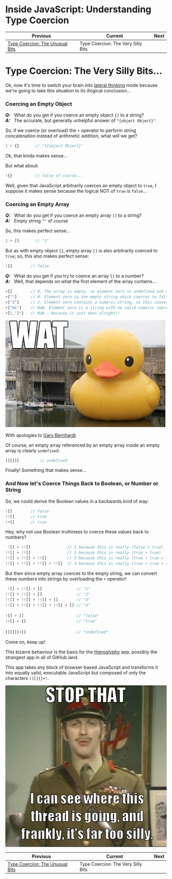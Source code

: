 # Inside JavaScript: Understanding Type Coercion

| Previous | Current | Next |
|---|---|---|
| [Type Coercion: The Unusual Bits](./01.4%20Type%20Coercion.md) | Type Coercion: The Very Silly Bits


# Type Coercion: The Very Silly Bits...

Ok, now it's time to switch your brain into [lateral thinking](https://en.wikipedia.org/wiki/Lateral_thinking) mode because we're going to take this situation to its illogical conclusion...

### Coercing an Empty Object

***Q:***&nbsp;&nbsp; What do you get if you coerce an empty object `{}` to a string?  
***A:***&nbsp;&nbsp; The accurate, but generally unhelpful answer of `"{object Object}"`

So, if we coerce (or overload) the `+` operator to perform string concatenation instead of arithmetic addition, what will we get?

```javascript
1 + {}       // "1{object Object}"
```

Ok, that kinda makes sense...

But what about:

```javascript
!{}          // false of course...
```

Well, given that JavaScript arbitrarily coerces an empty object to `true`, I suppose it makes sense because the logical NOT of `true` is `false`...


### Coercing an Empty Array

***Q:***&nbsp;&nbsp; What do you get if you coerce an empty array `[]` to a string?  
***A:***&nbsp;&nbsp; Empty string `""` of course

So, this makes perfect sense...

```javascript
1 + []       // "1"
```

But as with empty object `{}`, empty array `[]` is also arbitrarily coerced to `true`; so, this also makes perfect sense:

```javascript
![]        // false
```

***Q:***&nbsp;&nbsp; What do you get if you try to coerce an array `[]` to a number?  
***A:***&nbsp;&nbsp; Well, that depends on what the first element of the array contains...


```javascript
+[]        // 0. The array is empty, so element zero is undefined and undefined coerces to 0
+[""]      // 0. Element zero is the empty string which coerces to false, and false coerces to 0
+["2"]     // 2. Element zero contains a numeric string, so this converts successfully
+["Hi"]    // NaN. Element zero is a string with no valid numeric representation
+[1,"2"]   // NaN - because it just does alright!!
```

![WAT](../img/wat.jpeg)

With apologies to [Gary Bernhardt](https://www.destroyallsoftware.com/talks/wat)


Of course, an empty array referenced by an empty array inside an empty array is clearly `undefined`:

```javascript
[][[]]         // undefined
```

Finally! Something that makes sense...



### And Now let's Coerce Things Back to Boolean, or Number or String

So, we could derive the Boolean values in a backwards kind of way:

```javascript
![]        // false
!![]       // true
!+[]       // true
```

Hey, why not use Boolean truthiness to coerce these values back to numbers?

```javascript
 ![] + !![]                // 1 because this is really (false + true)
!![] + !![]                // 2 because this is really (true + true)
!![] + !![] + !![]         // 3 because this is really (true + true + true)
!![] + !![] + !![] + !![]  // 4 because this is really (true + true + true + true)
```

But then since empty array coerces to the empty string, we can convert these numbers into strings by overloading the `+` operator!

```javascript
 ![] + !![] + []               // "1"
!![] + !![] + []               // "2"
!![] + !![] + !![] + []        // "3"
!![] + !![] + !![] + !![] + [] // "4"

![] + []                       // "false"
!+[] + []                      // "true"

[][[]]+[]                      // "undefined"
```

Come on, keep up!

This bizarre behaviour is the basis for the [Hieroglyphy](https://github.com/alcuadrado/hieroglyphy) app, possibly the strangest app in all of GitHub land.

This app takes any block of browser-based JavaScript and transforms it into equally valid, executable JavaScript but composed of only the characters `()[]{}+!`.

![Very silly!](../img/very_silly.png)



| Previous | Current | Next |
|---|---|---|
| [Type Coercion: The Unusual Bits](./01.4%20Type%20Coercion.md) | Type Coercion: The Very Silly Bits

